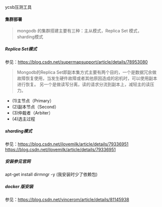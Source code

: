 ycsb压测工具
#### 集群部署
> mongodb 的集群搭建主要有三种：主从模式，Replica Set 模式，sharding模式
##### Replica Set模式
参见：https://blog.csdn.net/supermapsupport/article/details/78953080</br>
> Mongodb的Replica Set即副本集方式主要有两个目的，一个是数据冗余做故障恢复使用，当发生硬件故障或者其他原因造成的宕机时，可以使用副本进行恢复。
  另一个是做读写分离，读的请求分流到副本上，减轻主的读压力。
  + (1)主节点（Primary）
  + (2)副本节点（Second）
  + (3)仲裁者（Arbiter）
  + (4)选主过程

##### sharding模式
参见：https://blog.csdn.net/ilovemilk/article/details/79336951</br>
     https://blog.csdn.net/ilovemilk/article/details/79336951

##### 安装参见官网
apt-get install dirmngr -y (我安装时少了依赖包)


##### docker 版安装
参见：https://blog.csdn.net/vincerom/article/details/81145938
